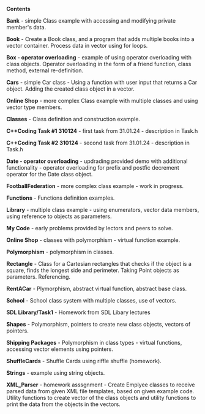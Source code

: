 **Contents**

**Bank** - simple Class example with accessing and modifying private member's data.

**Book** - Create a Book class, and a program that adds multiple books into a vector container. Process data in vector using  for loops.

**Box - operator overloading** - example of using operator overloading with class objects. Operator overloading in the form of a friend function, class method, external re-definition.

**Cars** - simple Car class - Using a function with user input that returns a Car object. Adding the created class object in a vector.

**Online Shop** - more complex Class example with multiple classes and using vector type members.

**Classes** - Class definition and construction example.

**C++Coding Task #1 310124** - first task from 31.01.24 - description in Task.h

**C++Coding Task #2 310124** - second task from 31.01.24 - description in Task.h

**Date - operator overloading** - updrading provided demo with additional functionality - operator overloading for prefix and postfic decrement operator for the Date class object.

**FootballFederation** - more complex class example - work in progress.

**Functions** - Functions definition examples.

**Library** - multiple class example - using enumerators, vector data members, using reference to objects as parameters.

**My Code** - early problems provided by lectors and peers to solve.

**Online Shop** - classes with polymorphism - virtual function example.

**Polymorphism** - polymorphism in classes.

**Rectangle** - Class for a Cartesian rectangles that checks if the object is a square, finds the longest side and perimeter. Taking Point objects as parameters. Referencing.

**RentACar** - Plymorphism, abstract virtual function, abstract base class.

**School** - School class system with multiple classes, use of vectors.

**SDL Library/Task1** - Homework from SDL Libary lectures

**Shapes** - Polymorphism, pointers to create new class objects, vectors of pointers.

**Shipping Packages** - Polymorphism in class types - virtual functions, accessing vector elements using pointers.

**ShuffleCards** - Shuffle Cards using riffle shuffle  (homework).

**Strings** - example using string objects.

**XML_Parser** - homework asssgnment - Create Emplyee classes to receive parsed data from given XML file templates, based on given example code. Utility functions to create vector of the class objects and utility functions to print the data from the objects in the vectors.
